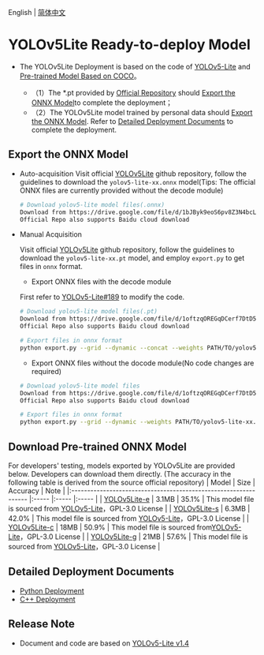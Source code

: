 English | [简体中文](README_CN.md)
# YOLOv5Lite Ready-to-deploy Model

- The YOLOv5Lite Deployment is based on the code of [YOLOv5-Lite](https://github.com/ppogg/YOLOv5-Lite/releases/tag/v1.4)
and [Pre-trained Model Based on COCO](https://github.com/ppogg/YOLOv5-Lite/releases/tag/v1.4)。

  - （1）The *.pt provided by [Official Repository](https://github.com/ppogg/YOLOv5-Lite/releases/tag/v1.4) should [Export the ONNX Model](#Export-the-ONNX-Model)to complete the deployment；
  - （2）The YOLOv5Lite model trained by personal data should [Export the ONNX Model](#%E5%AF%BC%E5%87%BAONNX%E6%A8%A1%E5%9E%8B). Refer to [Detailed Deployment Documents](#Detailed-Deployment-Documents) to complete the deployment.


## Export the ONNX Model

- Auto-acquisition
  Visit official [YOLOv5Lite](https://github.com/ppogg/YOLOv5-Lite)
github repository, follow the guidelines to download the `yolov5-lite-xx.onnx` model(Tips: The official ONNX files are currently provided without the decode module)
  ```bash
  # Download yolov5-lite model files(.onnx)
  Download from https://drive.google.com/file/d/1bJByk9eoS6pv8Z3N4bcLRCV3i7uk24aU/view
  Official Repo also supports Baidu cloud download
  ```

- Manual Acquisition

  Visit official [YOLOv5Lite](https://github.com/ppogg/YOLOv5-Lite)
github repository,  follow the guidelines to download the `yolov5-lite-xx.pt` model, and employ `export.py` to get files in `onnx` format.

  - Export ONNX files with the decode module

  First refer to [YOLOv5-Lite#189](https://github.com/ppogg/YOLOv5-Lite/pull/189) to modify the code.

  ```bash
  # Download yolov5-lite model files(.pt)
  Download from https://drive.google.com/file/d/1oftzqOREGqDCerf7DtD5BZp9YWELlkMe/view
  Official Repo also supports Baidu cloud download

  # Export files in onnx format
  python export.py --grid --dynamic --concat --weights PATH/TO/yolov5-lite-xx.pt


  ```
  - Export ONNX files without the docode module(No code changes are required)

  ```bash
  # Download yolov5-lite model files
  Download from https://drive.google.com/file/d/1oftzqOREGqDCerf7DtD5BZp9YWELlkMe/view
  Official Repo also supports Baidu cloud download

  # Export files in onnx format
  python export.py --grid --dynamic --weights PATH/TO/yolov5-lite-xx.pt

  ```

## Download Pre-trained ONNX Model

For developers' testing, models exported by YOLOv5Lite are provided below. Developers can download them directly. (The accuracy in the following table is derived from the source official repository)
| Model                                                               | Size    | Accuracy    | Note |
|:---------------------------------------------------------------- |:----- |:----- |:----- |
| [YOLOv5Lite-e](https://bj.bcebos.com/paddlehub/fastdeploy/v5Lite-e-sim-320.onnx) | 3.1MB | 35.1% | This model file is sourced from [YOLOv5-Lite](https://github.com/ppogg/YOLOv5-Lite)，GPL-3.0 License |
| [YOLOv5Lite-s](https://bj.bcebos.com/paddlehub/fastdeploy/v5Lite-s-sim-416.onnx) | 6.3MB | 42.0% | This model file is sourced from [YOLOv5-Lite](https://github.com/ppogg/YOLOv5-Lite)，GPL-3.0 License |
| [YOLOv5Lite-c](https://bj.bcebos.com/paddlehub/fastdeploy/v5Lite-c-sim-512.onnx) | 18MB | 50.9% | This model file is sourced from[YOLOv5-Lite](https://github.com/ppogg/YOLOv5-Lite)，GPL-3.0 License |
| [YOLOv5Lite-g](https://bj.bcebos.com/paddlehub/fastdeploy/v5Lite-g-sim-640.onnx) | 21MB | 57.6% | This model file is sourced from [YOLOv5-Lite](https://github.com/ppogg/YOLOv5-Lite)，GPL-3.0 License |

## Detailed Deployment Documents

- [Python Deployment](python)
- [C++ Deployment](cpp)


## Release Note

- Document and code are based on [YOLOv5-Lite v1.4](https://github.com/ppogg/YOLOv5-Lite/releases/tag/v1.4)
